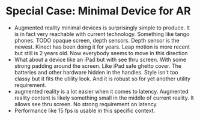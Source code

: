 
# Special Case: Minimal Device for AR
* Augmented reality minimal devices is surprisingly simple to produce. It is in 
  fact very reachable with current technology. Something like tango phones. 
  TODO opaque screen,  depth sensors. Depth sensor is the newest. Kinect has
  been doing it for years. Leap motion is more recent but still is 2 years old.
  Now everybody seems to move in this direction
* What about a device like an iPad but with see thru screen. With some strong
  padding around the screen. Like iPad safe ghetto cover. The batteries and
  other hardware hidden in the handles. Style isn't too classy but it fits the
  utility look. And it is robust so for yet another utility requirement. 
* augmented reality is a lot easier when it comes to latency. Augmented reality
  content is likely something small in the middle of current reality. It
  allows see thru screen. No strong requirement on latency.
* Performance like 15 fps is usable in this specific context. 
